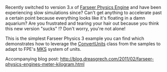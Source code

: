 Recently switched to version 3.x of [Farseer Physics Engine](http://farseerphysics.codeplex.com/) and have been experiencing slow simulations since?  Can't get anything to accelerate past a certain point because everything looks like it's floating in a damn aquarium?  Are you frustrated and tearing your hair out because you think this new version "sucks" !?  Don't worry, you're not alone!

This is the simplest Farseer Physics 3 example you can find which demonstrates how to leverage the [ConvertUnits](http://farseerphysics.codeplex.com/SourceControl/changeset/view/85371#1642119) class from the samples to adapt to FPE's [MKS](http://en.wikipedia.org/wiki/MKS_system_of_units) system of units.

Accompanying blog post: http://blog.dreasgrech.com/2011/02/farseer-physics-engines-meter-kilogram.html
